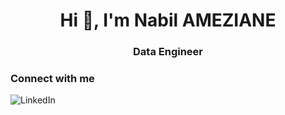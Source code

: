<h1 align="center">Hi 👋, I'm Nabil AMEZIANE </h1>
<h3 align="center">Data Engineer </h3>

### Connect with me
[<img align="left" alt="LinkedIn" src="https://img.shields.io/badge/linkedin-%230077B5.svg?&style=for-the-badge&logo=linkedin&logoColor=white" />][linkedin]
<br />


[linkedin]: https://www.linkedin.com/in/nabilameziane92/
